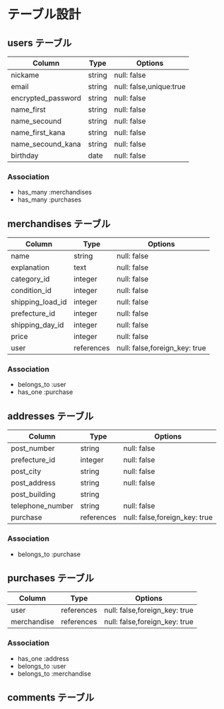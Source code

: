 # テーブル設計

## users テーブル

| Column             | Type   | Options     |
| ------------------ | ------ | ----------- |
| nickame            | string | null: false |
| email              | string | null: false,unique:true|
| encrypted_password | string | null: false |
| name_first         | string | null: false |
| name_secound       | string | null: false |
| name_first_kana    | string | null: false |
| name_secound_kana  | string | null: false |
| birthday           | date   | null: false |

### Association

- has_many :merchandises
- has_many :purchases
<!-- - has_many :comments -->

## merchandises テーブル

| Column          | Type       | Options                       |
| --------------- | ---------- | ----------------------------- |
| name            | string     | null: false                   |
| explanation     | text       | null: false                   |
| category_id     | integer    | null: false                   |
| condition_id    | integer    | null: false                   |
| shipping_load_id| integer    | null: false                   |
| prefecture_id   | integer    | null: false                   |
| shipping_day_id | integer    | null: false                   |
| price           | integer    | null: false                   |
| user            | references | null: false,foreign_key: true |


### Association

- belongs_to :user
- has_one :purchase
<!-- - has_many :comments -->

## addresses テーブル

| Column              | Type       | Options                       |
| ------------------- | ---------- | ----------------------------- |
| post_number         | string     | null: false                   |
| prefecture_id       | integer    | null: false                   |
| post_city           | string     | null: false                   |
| post_address        | string     | null: false                   |
| post_building       | string     |                               |
| telephone_number    | string     | null: false                   |
| purchase            | references | null: false,foreign_key: true |



### Association

- belongs_to :purchase

## purchases テーブル

| Column           | Type       | Options                       |
| ---------------- | ---------- | ----------------------------- |
| user             | references | null: false,foreign_key: true |
| merchandise      | references | null: false,foreign_key: true |


### Association

- has_one :address
- belongs_to :user
- belongs_to :merchandise

## comments テーブル

<!-- | Column     | Type       | Options                       |
| ---------- | ---------- | ----------------------------- |
| content    | text       | null: false                   |
| merchandise| references | null: false,foreign_key: true |
| user       | references | null: false,foreign_key: true |

### Association

- belongs_to :user
- belongs_to :merchandises -->